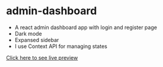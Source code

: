 # admin-dashboard

* A react admin dashboard app with login and register page
* Dark mode
* Expansed sidebar
* I use Context API for managing states

[Click here to see live preview](https://admin-dashboard-nine-lovat.vercel.app/)
